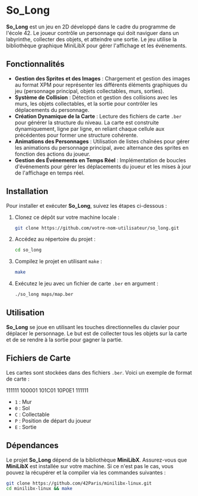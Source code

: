 # So_Long

**So_Long** est un jeu en 2D développé dans le cadre du programme de l'école 42. Le joueur contrôle un personnage qui doit naviguer dans un labyrinthe, collecter des objets, et atteindre une sortie. Le jeu utilise la bibliothèque graphique MiniLibX pour gérer l'affichage et les événements.

## Fonctionnalités

- **Gestion des Sprites et des Images** : Chargement et gestion des images au format XPM pour représenter les différents éléments graphiques du jeu (personnage principal, objets collectables, murs, sorties).
- **Système de Collision** : Détection et gestion des collisions avec les murs, les objets collectables, et la sortie pour contrôler les déplacements du personnage.
- **Création Dynamique de la Carte** : Lecture des fichiers de carte `.ber` pour générer la structure du niveau. La carte est construite dynamiquement, ligne par ligne, en reliant chaque cellule aux précédentes pour former une structure cohérente.
- **Animations des Personnages** : Utilisation de listes chaînées pour gérer les animations du personnage principal, avec alternance des sprites en fonction des actions du joueur.
- **Gestion des Événements en Temps Réel** : Implémentation de boucles d'événements pour gérer les déplacements du joueur et les mises à jour de l'affichage en temps réel.

## Installation

Pour installer et exécuter **So_Long**, suivez les étapes ci-dessous :

1. Clonez ce dépôt sur votre machine locale :
    ```bash
    git clone https://github.com/votre-nom-utilisateur/so_long.git
    ```

2. Accédez au répertoire du projet :
    ```bash
    cd so_long
    ```

3. Compilez le projet en utilisant `make` :
    ```bash
    make
    ```

4. Exécutez le jeu avec un fichier de carte `.ber` en argument :
    ```bash
    ./so_long maps/map.ber
    ```

## Utilisation

**So_Long** se joue en utilisant les touches directionnelles du clavier pour déplacer le personnage. Le but est de collecter tous les objets sur la carte et de se rendre à la sortie pour gagner la partie.

## Fichiers de Carte

Les cartes sont stockées dans des fichiers `.ber`. Voici un exemple de format de carte :

111111
100001
101C01
10P0E1
111111


- `1` : Mur
- `0` : Sol
- `C` : Collectable
- `P` : Position de départ du joueur
- `E` : Sortie

## Dépendances

Le projet **So_Long** dépend de la bibliothèque **MiniLibX**. Assurez-vous que **MiniLibX** est installée sur votre machine. Si ce n'est pas le cas, vous pouvez la récupérer et la compiler via les commandes suivantes :

```bash
git clone https://github.com/42Paris/minilibx-linux.git
cd minilibx-linux && make
